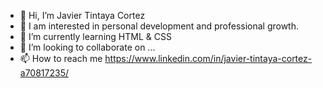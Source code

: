 - 👋 Hi, I’m Javier Tintaya Cortez
- 👀 I am interested in personal development and professional growth.
- 🌱 I’m currently learning HTML & CSS
- 💞️ I’m looking to collaborate on ...
- 📫 How to reach me https://www.linkedin.com/in/javier-tintaya-cortez-a70817235/

<!---
Javicot/Javicot is a ✨ special ✨ repository because its `README.md` (this file) appears on your GitHub profile.
You can click the Preview link to take a look at your changes.
--->
